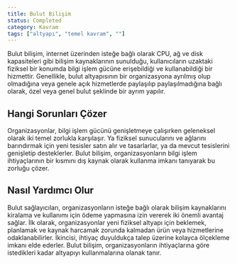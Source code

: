 ```yaml
---
title: Bulut Bilişim
status: Completed
category: Kavram
tags: ["altyapı", "temel kavram", ""]
---
```


Bulut bilişim, internet üzerinden isteğe bağlı olarak CPU, ağ ve disk kapasiteleri gibi bilişim kaynaklarının sunulduğu, kullanıcıların uzaktaki fiziksel bir konumda bilgi işlem gücüne erişebildiği ve kullanabildiği bir hizmettir.
Genellikle, bulut altyapısının bir organizasyona ayrılmış olup olmadığına veya genele açık hizmetlerde paylaşılıp paylaşılmadığına bağlı olarak, özel veya genel bulut şeklinde bir ayrım yapılır.

## Hangi Sorunları Çözer

Organizasyonlar, bilgi işlem gücünü genişletmeye çalışırken geleneksel olarak iki temel zorlukla karşılaşır. Ya fiziksel sunucularını ve ağlarını barındırmak için yeni tesisler satın alır ve tasarlarlar, ya da mevcut tesislerini genişletip desteklerler. Bulut bilişim, organizasyonların bilgi işlem ihtiyaçlarının bir kısmını dış kaynak olarak kullanma imkanı tanıyarak bu zorluğu çözer.

## Nasıl Yardımcı Olur

Bulut sağlayıcıları, organizasyonların isteğe bağlı olarak bilişim kaynaklarını kiralama ve kullanımı için ödeme yapmasına izin vererek iki önemli avantaj sağlar. İlk olarak, organizasyonlar yeni fiziksel altyapı için beklemek, planlamak ve kaynak harcamak zorunda kalmadan ürün veya hizmetlerine odaklanabilirler. İkincisi, ihtiyaç duyuldukça talep üzerine kolayca ölçekleme imkanı elde ederler. Bulut bilişim, organizasyonların ihtiyaçlarına göre istedikleri kadar altyapıyı kullanmalarına olanak tanır.
